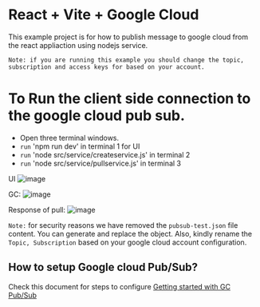 # React + Vite + Google Cloud
This example project is for how to publish message to google cloud from the react appliaction using nodejs service.

`Note: if you are running this example you should change the topic, subscription and access keys for based on your account.`

# To Run the client side connection to the google cloud pub sub.
- Open three terminal windows.
- `run` 'npm run dev' in terminal 1 for UI
- `run` 'node src/service/createservice.js' in terminal 2
- `run`  'node src/service/pullservice.js' in terminal 3

UI
![image](https://github.com/NarayanasamyP/pub-sub/assets/34939696/75e5f7ef-d36e-4851-aff8-38f3fad01c40)

GC:
![image](https://github.com/NarayanasamyP/pub-sub/assets/34939696/8bfc2029-afbb-4b72-a6ae-57131cc0f551)

Response of pull:
![image](https://github.com/NarayanasamyP/pub-sub/assets/34939696/1e17a324-0378-412b-b134-c4b607d17c53)


`Note:` for security reasons we have removed the `pubsub-test.json` file content. You can generate and replace the object. Also, kindly rename the `Topic, Subscription` based on your google cloud account configuration.

## How to setup Google cloud Pub/Sub?
Check this document for steps to configure [Getting started with GC Pub/Sub](Getting-started.docx)
